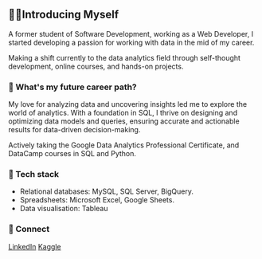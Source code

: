 
## 🕵️‍♂️Introducing Myself

A former student of Software Development, working as a Web Developer, I started developing a passion for working with data in the mid of my career.

Making a shift currently to the data analytics field through self-thought development, online courses, and hands-on projects.

### 📓 What's my future career path?

My love for analyzing data and uncovering insights led me to explore the world of analytics. With a foundation in SQL, I thrive on designing and optimizing data models and queries, ensuring accurate and actionable results for data-driven decision-making.

Actively taking the Google Data Analytics Professional Certificate, and DataCamp courses in SQL and Python.

### 🔩 Tech stack

-  Relational databases: MySQL, SQL Server, BigQuery.
-  Spreadsheets: Microsoft Excel, Google Sheets.
-  Data visualisation: Tableau

### 🔌 Connect
[LinkedIn](https://www.linkedin.com/in/david-diaz-cutie/)
[Kaggle](https://www.kaggle.com/daviddcutie)
